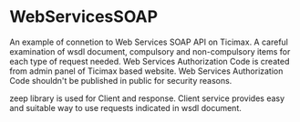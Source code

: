 # WebServicesSOAP

An example of connetion to Web Services SOAP API on Ticimax.
A careful examination of wsdl document, compulsory and non-compulsory items for each type of request needed.
Web Services Authorization Code is created from admin panel of Ticimax based website.
Web Services Authorization Code shouldn't be published in public for security reasons.

zeep library is used for Client and response.
Client service provides easy and suitable way to use requests indicated in wsdl document. 
